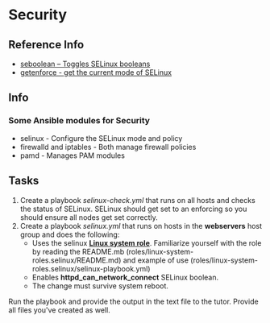 # Security

## Reference Info

* [seboolean – Toggles SELinux booleans](https://docs.ansible.com/ansible/latest/modules/seboolean_module.html)
* [getenforce - get the current mode of SELinux](https://man7.org/linux/man-pages/man8/getenforce.8.html)

## Info

### Some Ansible modules for Security

* selinux - Configure the SELinux mode and policy
* firewalld and iptables - Both manage firewall policies
* pamd - Manages PAM modules

## Tasks

1. Create a playbook _selinux-check.yml_ that runs on all hosts and checks the status of SELinux. 
   SELinux should get set to an enforcing so you should ensure all nodes get set correctly.
2. Create a playbook _selinux.yml_ that runs on hosts in the **webservers** host group and does the following:
    * Uses the selinux [**Linux system role**](https://galaxy.ansible.com/linux-system-roles/selinux). Familiarize yourself with the role by reading the README.mb (roles/linux-system-roles.selinux/README.md) and example of use (roles/linux-system-roles.selinux/selinux-playbook.yml)
    * Enables **httpd_can_network_connect** SELinux boolean.
    * The change must survive system reboot.

Run the playbook and provide the output in the text file to the tutor. Provide all files you've created as well.
